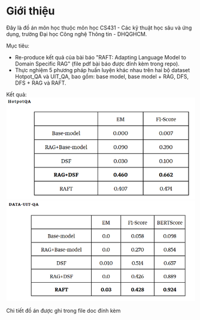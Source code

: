 # Giới thiệu
Đây là đồ án môn học thuộc môn học CS431 - Các kỹ thuật học sâu và ứng dụng, trường Đại học Công nghệ Thông tin - DHQGHCM.

Mục tiêu: 
- Re-produce kết quả của bài báo "RAFT: Adapting Language Model to Domain Specific RAG" (file pdf bài báo được đính kèm trong repo).
- Thực nghiệm 5 phương pháp huấn luyện khác nhau trên hai bộ dataset Hotpot_QA và UIT_QA, bao gồm: base model, base model + RAG, DFS, DFS + RAG và RAFT.

Kết quả: 
![Kết quả trên dataset Hotpot_QA](assets\HotpotQA_results.png)
![Kết quả trên dataset UIT_QA](assets\UITQA_results.png)

Chi tiết đồ án được ghi trong file doc đính kèm